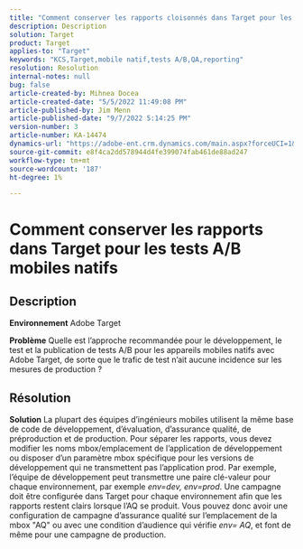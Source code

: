 ```yaml
---
title: "Comment conserver les rapports cloisonnés dans Target pour les tests A/B mobiles natifs"
description: Description
solution: Target
product: Target
applies-to: "Target"
keywords: "KCS,Target,mobile natif,tests A/B,QA,reporting"
resolution: Resolution
internal-notes: null
bug: false
article-created-by: Mihnea Docea
article-created-date: "5/5/2022 11:49:08 PM"
article-published-by: Jim Menn
article-published-date: "9/7/2022 5:14:25 PM"
version-number: 3
article-number: KA-14474
dynamics-url: "https://adobe-ent.crm.dynamics.com/main.aspx?forceUCI=1&pagetype=entityrecord&etn=knowledgearticle&id=5a7119f3-cdcc-ec11-a7b5-6045bd00dbbc"
source-git-commit: e8f4ca2dd578944d4fe399074fab461de88ad247
workflow-type: tm+mt
source-wordcount: '187'
ht-degree: 1%

---
```


# Comment conserver les rapports dans Target pour les tests A/B mobiles natifs

## Description


<b>Environnement</b>
Adobe Target

<b>Problème</b>
Quelle est l’approche recommandée pour le développement, le test et la publication de tests A/B pour les appareils mobiles natifs avec Adobe Target, de sorte que le trafic de test n’ait aucune incidence sur les mesures de production ?


## Résolution


<b>Solution</b>
La plupart des équipes d’ingénieurs mobiles utilisent la même base de code de développement, d’évaluation, d’assurance qualité, de préproduction et de production.
Pour séparer les rapports, vous devez modifier les noms mbox/emplacement de l’application de développement ou disposer d’un paramètre mbox spécifique pour les versions de développement qui ne transmettent pas l’application prod.
Par exemple, l’équipe de développement peut transmettre une paire clé-valeur pour chaque environnement, par exemple *env=dev, env=prod*.
Une campagne doit être configurée dans Target pour chaque environnement afin que les rapports restent clairs lorsque l’AQ se produit.
Vous pouvez donc avoir une configuration de campagne d’assurance qualité sur l’emplacement de la mbox &quot;AQ&quot; ou avec une condition d’audience qui vérifie *env= AQ*, et font de même pour une campagne de production.
